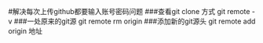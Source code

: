 #解决每次上传github都要输入账号密码问题
###查看git clone 方式
git remote -v
###一处原来的git源
git remote rm origin
###添加新的git源头
git remote add origin 地址